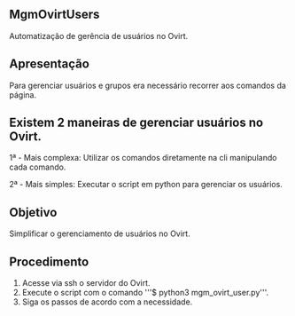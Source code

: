 ## MgmOvirtUsers
Automatização de gerência de usuários no Ovirt.

## Apresentação
Para gerenciar usuários e grupos era necessário recorrer aos comandos da página.
 
## Existem 2 maneiras de gerenciar usuários no Ovirt.

1ª - Mais complexa: Utilizar os comandos diretamente na cli manipulando cada comando. 

2ª - Mais simples: Executar o script em python para gerenciar os usuários.

## Objetivo
Simplificar o gerenciamento de usuários no Ovirt.

## Procedimento
1. Acesse via ssh o servidor do Ovirt.
2. Execute o script com o comando 
    '''$ python3 mgm_ovirt_user.py'''.
3. Siga os passos de acordo com a necessidade.
